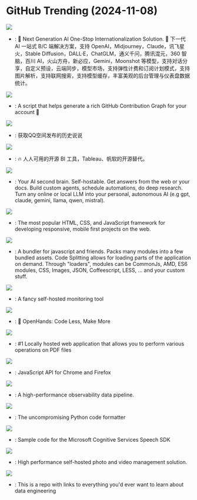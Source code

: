 # GitHub Trending (2024-11-08)

![](https://img.shields.io/badge/TypeScript-New%20410-green?style=flat-square&logo=appveyor)
- [](https://github.comundefined): 🚀 Next Generation AI One-Stop Internationalization Solution. 🚀 下一代 AI 一站式 B/C 端解决方案，支持 OpenAI，Midjourney，Claude，讯飞星火，Stable Diffusion，DALL·E，ChatGLM，通义千问，腾讯混元，360 智脑，百川 AI，火山方舟，新必应，Gemini，Moonshot 等模型，支持对话分享，自定义预设，云端同步，模型市场，支持弹性计费和订阅计划模式，支持图片解析，支持联网搜索，支持模型缓存，丰富美观的后台管理与仪表盘数据统计。

![](https://img.shields.io/badge/Python-New%20178-green?style=flat-square&logo=appveyor)
- [](https://github.comundefined): A script that helps generate a rich GitHub Contribution Graph for your account 🤖

![](https://img.shields.io/badge/Python-New%20298-green?style=flat-square&logo=appveyor)
- [](https://github.comundefined): 获取QQ空间发布的历史说说

![](https://img.shields.io/badge/Java-New%2022-green?style=flat-square&logo=appveyor)
- [](https://github.comundefined): 🔥 人人可用的开源 BI 工具，Tableau、帆软的开源替代。

![](https://img.shields.io/badge/Python-New%20205-green?style=flat-square&logo=appveyor)
- [](https://github.comundefined): Your AI second brain. Self-hostable. Get answers from the web or your docs. Build custom agents, schedule automations, do deep research. Turn any online or local LLM into your personal, autonomous AI (e.g gpt, claude, gemini, llama, qwen, mistral).

![](https://img.shields.io/badge/JavaScript-New%20111-green?style=flat-square&logo=appveyor)
- [](https://github.comundefined): The most popular HTML, CSS, and JavaScript framework for developing responsive, mobile first projects on the web.

![](https://img.shields.io/badge/JavaScript-New%2017-green?style=flat-square&logo=appveyor)
- [](https://github.comundefined): A bundler for javascript and friends. Packs many modules into a few bundled assets. Code Splitting allows for loading parts of the application on demand. Through "loaders", modules can be CommonJs, AMD, ES6 modules, CSS, Images, JSON, Coffeescript, LESS, ... and your custom stuff.

![](https://img.shields.io/badge/JavaScript-New%20246-green?style=flat-square&logo=appveyor)
- [](https://github.comundefined): A fancy self-hosted monitoring tool

![](https://img.shields.io/badge/Python-New%20299-green?style=flat-square&logo=appveyor)
- [](https://github.comundefined): 🙌 OpenHands: Code Less, Make More

![](https://img.shields.io/badge/Java-New%20288-green?style=flat-square&logo=appveyor)
- [](https://github.comundefined): #1 Locally hosted web application that allows you to perform various operations on PDF files

![](https://img.shields.io/badge/TypeScript-New%2011-green?style=flat-square&logo=appveyor)
- [](https://github.comundefined): JavaScript API for Chrome and Firefox

![](https://img.shields.io/badge/Rust-New%2056-green?style=flat-square&logo=appveyor)
- [](https://github.comundefined): A high-performance observability data pipeline.

![](https://img.shields.io/badge/Python-New%2018-green?style=flat-square&logo=appveyor)
- [](https://github.comundefined): The uncompromising Python code formatter

![](https://img.shields.io/badge/C%23-New%204-green?style=flat-square&logo=appveyor)
- [](https://github.comundefined): Sample code for the Microsoft Cognitive Services Speech SDK

![](https://img.shields.io/badge/TypeScript-New%20351-green?style=flat-square&logo=appveyor)
- [](https://github.comundefined): High performance self-hosted photo and video management solution.

![](https://img.shields.io/badge/none-New%20449-green?style=flat-square&logo=appveyor)
- [](https://github.comundefined): This is a repo with links to everything you'd ever want to learn about data engineering


